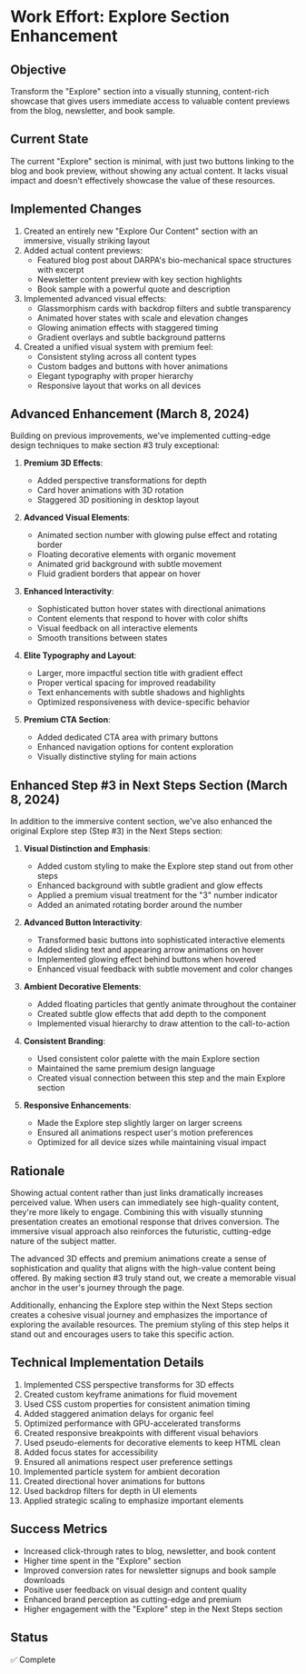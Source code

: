 # Work Effort: Explore Section Enhancement

## Objective
Transform the "Explore" section into a visually stunning, content-rich showcase that gives users immediate access to valuable content previews from the blog, newsletter, and book sample.

## Current State
The current "Explore" section is minimal, with just two buttons linking to the blog and book preview, without showing any actual content. It lacks visual impact and doesn't effectively showcase the value of these resources.

## Implemented Changes
1. Created an entirely new "Explore Our Content" section with an immersive, visually striking layout
2. Added actual content previews:
   - Featured blog post about DARPA's bio-mechanical space structures with excerpt
   - Newsletter content preview with key section highlights
   - Book sample with a powerful quote and description
3. Implemented advanced visual effects:
   - Glassmorphism cards with backdrop filters and subtle transparency
   - Animated hover states with scale and elevation changes
   - Glowing animation effects with staggered timing
   - Gradient overlays and subtle background patterns
4. Created a unified visual system with premium feel:
   - Consistent styling across all content types
   - Custom badges and buttons with hover animations
   - Elegant typography with proper hierarchy
   - Responsive layout that works on all devices

## Advanced Enhancement (March 8, 2024)
Building on previous improvements, we've implemented cutting-edge design techniques to make section #3 truly exceptional:

1. **Premium 3D Effects**:
   - Added perspective transformations for depth
   - Card hover animations with 3D rotation
   - Staggered 3D positioning in desktop layout

2. **Advanced Visual Elements**:
   - Animated section number with glowing pulse effect and rotating border
   - Floating decorative elements with organic movement
   - Animated grid background with subtle movement
   - Fluid gradient borders that appear on hover

3. **Enhanced Interactivity**:
   - Sophisticated button hover states with directional animations
   - Content elements that respond to hover with color shifts
   - Visual feedback on all interactive elements
   - Smooth transitions between states

4. **Elite Typography and Layout**:
   - Larger, more impactful section title with gradient effect
   - Proper vertical spacing for improved readability
   - Text enhancements with subtle shadows and highlights
   - Optimized responsiveness with device-specific behavior

5. **Premium CTA Section**:
   - Added dedicated CTA area with primary buttons
   - Enhanced navigation options for content exploration
   - Visually distinctive styling for main actions

## Enhanced Step #3 in Next Steps Section (March 8, 2024)
In addition to the immersive content section, we've also enhanced the original Explore step (Step #3) in the Next Steps section:

1. **Visual Distinction and Emphasis**:
   - Added custom styling to make the Explore step stand out from other steps
   - Enhanced background with subtle gradient and glow effects
   - Applied a premium visual treatment for the "3" number indicator
   - Added an animated rotating border around the number

2. **Advanced Button Interactivity**:
   - Transformed basic buttons into sophisticated interactive elements
   - Added sliding text and appearing arrow animations on hover
   - Implemented glowing effect behind buttons when hovered
   - Enhanced visual feedback with subtle movement and color changes

3. **Ambient Decorative Elements**:
   - Added floating particles that gently animate throughout the container
   - Created subtle glow effects that add depth to the component
   - Implemented visual hierarchy to draw attention to the call-to-action

4. **Consistent Branding**:
   - Used consistent color palette with the main Explore section
   - Maintained the same premium design language
   - Created visual connection between this step and the main Explore section

5. **Responsive Enhancements**:
   - Made the Explore step slightly larger on larger screens
   - Ensured all animations respect user's motion preferences
   - Optimized for all device sizes while maintaining visual impact

## Rationale
Showing actual content rather than just links dramatically increases perceived value. When users can immediately see high-quality content, they're more likely to engage. Combining this with visually stunning presentation creates an emotional response that drives conversion. The immersive visual approach also reinforces the futuristic, cutting-edge nature of the subject matter.

The advanced 3D effects and premium animations create a sense of sophistication and quality that aligns with the high-value content being offered. By making section #3 truly stand out, we create a memorable visual anchor in the user's journey through the page.

Additionally, enhancing the Explore step within the Next Steps section creates a cohesive visual journey and emphasizes the importance of exploring the available resources. The premium styling of this step helps it stand out and encourages users to take this specific action.

## Technical Implementation Details
1. Implemented CSS perspective transforms for 3D effects
2. Created custom keyframe animations for fluid movement
3. Used CSS custom properties for consistent animation timing
4. Added staggered animation delays for organic feel
5. Optimized performance with GPU-accelerated transforms
6. Created responsive breakpoints with different visual behaviors
7. Used pseudo-elements for decorative elements to keep HTML clean
8. Added focus states for accessibility
9. Ensured all animations respect user preference settings
10. Implemented particle system for ambient decoration
11. Created directional hover animations for buttons
12. Used backdrop filters for depth in UI elements
13. Applied strategic scaling to emphasize important elements

## Success Metrics
- Increased click-through rates to blog, newsletter, and book content
- Higher time spent in the "Explore" section
- Improved conversion rates for newsletter signups and book sample downloads
- Positive user feedback on visual design and content quality
- Enhanced brand perception as cutting-edge and premium
- Higher engagement with the "Explore" step in the Next Steps section

## Status
✅ Complete